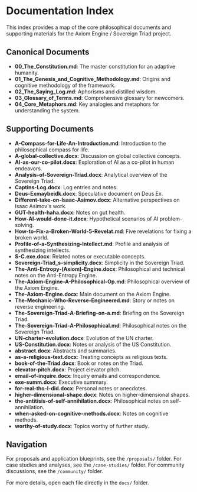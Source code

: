 
# Documentation Index

This index provides a map of the core philosophical documents and supporting materials for the Axiom Engine / Sovereign Triad project.

## Canonical Documents

- **00_The_Constitution.md**: The master constitution for an adaptive humanity.
- **01_The_Genesis_and_Cognitive_Methodology.md**: Origins and cognitive methodology of the framework.
- **02_The_Saying_Log.md**: Aphorisms and distilled wisdom.
- **03_Glossary_of_Terms.md**: Comprehensive glossary for newcomers.
- **04_Core_Metaphors.md**: Key analogies and metaphors for understanding the system.

## Supporting Documents

- **A-Compass-for-Life-An-Introduction.md**: Introduction to the philosophical compass for life.
- **A-global-collective.docx**: Discussion on global collective concepts.
- **AI-as-our-co-pilot.docx**: Exploration of AI as a co-pilot in human endeavors.
- **Analysis-of-Sovereign-Triad.docx**: Analytical overview of the Sovereign Triad.
- **Captins-Log.docx**: Log entries and notes.
- **Deus-Exmaybeidk.docx**: Speculative document on Deus Ex.
- **Different-take-on-Isaac-Asimov.docx**: Alternative perspectives on Isaac Asimov's work.
- **GUT-health-haha.docx**: Notes on gut health.
- **How-AI-would-done-it.docx**: Hypothetical scenarios of AI problem-solving.
- **How-to-Fix-a-Broken-World-5-Revelat.md**: Five revelations for fixing a broken world.
- **Profile-of-a-Synthesizing-Intellect.md**: Profile and analysis of synthesizing intellects.
- **S-C.exe.docx**: Related notes or executable concepts.
- **Sovereign-Triad_s-simplicity.docx**: Simplicity in the Sovereign Triad.
- **The-Anti-Entropy-(Axiom)-Engine.docx**: Philosophical and technical notes on the Anti-Entropy Engine.
- **The-Axiom-Engine-A-Philosophical-Op.md**: Philosophical overview of the Axiom Engine.
- **The-Axiom-Engine.docx**: Main document on the Axiom Engine.
- **The-Mechanic-Who-Reverse-Engineered.md**: Story or notes on reverse engineering.
- **The-Sovereign-Triad-A-Briefing-on-a.md**: Briefing on the Sovereign Triad.
- **The-Sovereign-Triad-A-Philosophical.md**: Philosophical notes on the Sovereign Triad.
- **UN-charter-evolution.docx**: Evolution of the UN charter.
- **US-Constitution.docx**: Notes or analysis of the US Constitution.
- **abstract.docx**: Abstracts and summaries.
- **as-a-religious-text.docx**: Treating concepts as religious texts.
- **book-of-the-Triad.docx**: Book or notes on the Triad.
- **elevator-pitch.docx**: Project elevator pitch.
- **email-of-inquire.docx**: Inquiry emails and correspondence.
- **exe-summ.docx**: Executive summary.
- **for-real-tho-I-did.docx**: Personal notes or anecdotes.
- **higher-dimensional-shape.docx**: Notes on higher-dimensional shapes.
- **the-antitisis-of-self-annihilation.docx**: Philosophical notes on self-annihilation.
- **when-asked-on-cognitive-methods.docx**: Notes on cognitive methods.
- **worthy-of-study.docx**: Topics worthy of further study.

## Navigation

For proposals and application blueprints, see the `/proposals/` folder.
For case studies and analyses, see the `/case-studies/` folder.
For community discussions, see the `/community/` folder.

For more details, open each file directly in the `docs/` folder.